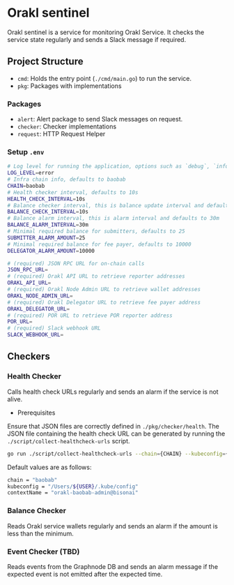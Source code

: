 # Orakl sentinel

Orakl sentinel is a service for monitoring Orakl Service.
It checks the service state regularly and sends a Slack message if required.

## Project Structure

- `cmd`: Holds the entry point (`./cmd/main.go`) to run the service.
- `pkg`: Packages with implementations

### Packages

- `alert`: Alert package to send Slack messages on request.
- `checker`: Checker implementations
- `request`: HTTP Request Helper

### Setup `.env`

```sh
# Log level for running the application, options such as `debug`, `info`, `error` are possible
LOG_LEVEL=error
# Infra chain info, defaults to baobab
CHAIN=baobab
# Health checker interval, defaults to 10s
HEALTH_CHECK_INTERVAL=10s
# Balance checker interval, this is balance update interval and defaults to 10s
BALANCE_CHECK_INTERVAL=10s
# Balance alarm interval, this is alarm interval and defaults to 30m
BALANCE_ALARM_INTERVAL=30m
# Minimal required balance for submitters, defaults to 25
SUBMITTER_ALARM_AMOUNT=25
# Minimal required balance for fee payer, defaults to 10000
DELEGATOR_ALARM_AMOUNT=10000

# (required) JSON RPC URL for on-chain calls
JSON_RPC_URL=
# (required) Orakl API URL to retrieve reporter addresses
ORAKL_API_URL=
# (required) Orakl Node Admin URL to retrieve wallet addresses
ORAKL_NODE_ADMIN_URL=
# (required) Orakl Delegator URL to retrieve fee payer address
ORAKL_DELEGATOR_URL=
# (required) POR URL to retrieve POR reporter address
POR_URL=
# (required) Slack webhook URL
SLACK_WEBHOOK_URL=
```

## Checkers

### Health Checker

Calls health check URLs regularly and sends an alarm if the service is not alive.

- Prerequisites

Ensure that JSON files are correctly defined in `./pkg/checker/health`.
The JSON file containing the health check URL can be generated by running the `./script/collect-healthcheck-urls` script.

```sh
go run ./script/collect-healthcheck-urls --chain={CHAIN} --kubeconfig={PATH_TO_KUBECONFIG} --context={K9S_CONTEXT}
```

Default values are as follows:

```sh
chain = "baobab"
kubeconfig = "/Users/${USER}/.kube/config"
contextName = "orakl-baobab-admin@bisonai"
```

### Balance Checker

Reads Orakl service wallets regularly and sends an alarm if the amount is less than the minimum.

### Event Checker (TBD)

Reads events from the Graphnode DB and sends an alarm message if the expected event is not emitted after the expected time.
